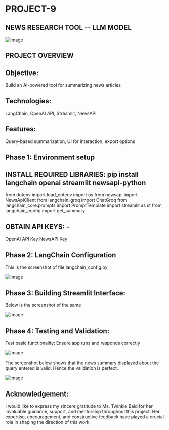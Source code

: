 # PROJECT-9

## NEWS RESEARCH TOOL -- LLM MODEL

![image](https://github.com/user-attachments/assets/70492236-3f0c-4e85-94f9-590d4e8b0805)

## PROJECT OVERVIEW

## Objective:
Build an AI-powered tool for summarizing news articles

## Technologies:
LangChain, OpenAI API, Streamlit, NewsAPI

## Features:
Query-based summarization, UI for interaction, export options

## Phase 1:  Environment setup

## INSTALL REQUIRED LIBRARIES:  pip install langchain openai streamlit newsapi-python
from dotenv import load_dotenv
import os
from newsapi import NewsApiClient
from langchain_groq import ChatGroq
from langchain_core.prompts import PromptTemplate
import streamlit as st
from langchain_config import get_summary

## OBTAIN API KEYS:  - 
OpenAI API Key
NewsAPI Key

## Phase 2: LangChain Configuration
This is the screenshot of file langchain_config.py

![image](https://github.com/user-attachments/assets/f5db12af-3425-49d9-8222-43b6f3af762c)

## Phase 3: Building Streamlit Interface:

Below is the screenshot of the same

![image](https://github.com/user-attachments/assets/65be2484-1456-4354-a1ef-ed571a3eef92)

## Phase 4: Testing and Validation:

Test basic functionality: Ensure app runs and responds correctly

![image](https://github.com/user-attachments/assets/f5d22b6f-f3f1-4624-9572-605aca1ffd85)

The screenshot below shows that the news summary displayed about the query entered is valid.  Hence the validation is perfect.

![image](https://github.com/user-attachments/assets/6b4a853e-940f-40d6-881f-44a16f4fb187)

## Acknowledgement:

I would like to express my sincere gratitude to Ms. Twinkle Baid for her invaluable guidance, support, and mentorship throughout this project. Her expertise, encouragement, and constructive feedback have played a crucial role in shaping the direction of this work.




